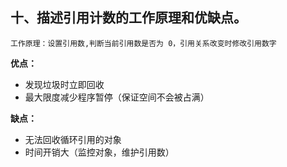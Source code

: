 ## 十、描述引用计数的工作原理和优缺点。
``
工作原理：设置引用数,判断当前引用数是否为 0，引用关系改变时修改引用数字
``

**优点：**
- 发现垃圾时立即回收
- 最大限度减少程序暂停（保证空间不会被占满）

**缺点：**
- 无法回收循环引用的对象
- 时间开销大（监控对象，维护引用数）
